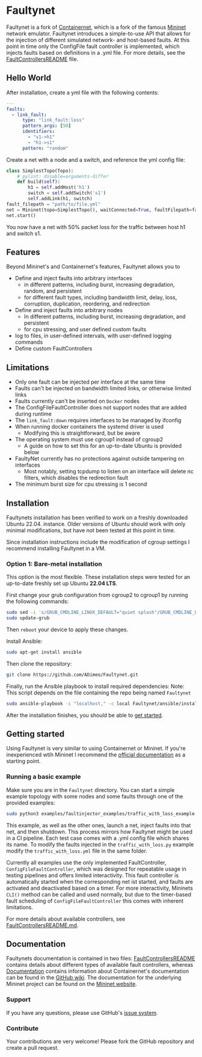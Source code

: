 # Faultynet

Faultynet is a fork of [Containernet](https://github.com/containernet/containernet), which is a fork of the famous [Mininet](http://mininet.org) network emulator.
Faultynet introduces a simple-to-use API that allows for the injection of different simulated network- and host-based
faults.
At this point in time only the ConfigFile fault controller is implemented, which injects faults based on definitions in a .yml file.
For more details, see the [FaultControllersREADME](FaulControllersREADME.md) file.

## Hello World
After installation, create a yml file with the following contents:
```yaml
---
faults:
  - link_fault:
      type: "link_fault:loss"
      pattern_args: [50]
      identifiers:
        - "s1->h1"
        - "h1->s1"
      pattern: "random"
```
Create a net with a node and a switch, and reference the yml config file:
```python
class SimplestTopo(Topo):
    # pylint: disable=arguments-differ
    def build(self):
        h1 = self.addHost('h1')
        switch = self.addSwitch('s1')
        self.addLink(h1, switch)
fault_filepath = "path/to/file.yml"
net = Mininet(topo=SimplestTopo(), waitConnected=True, faultFilepath=fault_filepath)
net.start()
```
You now have a net with 50% packet loss for the traffic between host h1 and switch s1.

## Features
Beyond Mininet's and Containernet's features, Faultynet allows you to
- Define and inject faults into arbitrary interfaces
  - in different patterns, including burst, increasing degradation, random, and persistent
  - for different fault types, including bandwidth limit, delay, loss, corruption, duplication, reordering, and redirection
- Define and inject faults into arbitrary nodes
  - In different patterns, including burst, increasing degradation, and persistent
  - for cpu stressing, and user defined custom faults
- log to files, in user-defined intervals, with user-defined logging commands
- Define custom FaultControllers


## Limitations
- Only one fault can be injected per interface at the same time
- Faults can't be injected on bandwidth limited links, or otherwise limited links
- Faults currently can't be inserted on `Docker` nodes
- The ConfigFileFaultController does not support nodes that are added during runtime
- The `link_fault:down` requires interfaces to be managed by ifconfig
- When running docker containers the systemd driver is used
  - Modifying this is straightforward, but be aware
- The operating system must use cgroup1 instead of cgroup2
  - A guide on how to set this for an up-to-date Ubuntu is provided below
- FaultyNet currently has no protections against outside tampering on interfaces
  - Most notably, setting tcpdump to listen on an interface will delete nc filters, which disables the redirection fault
- The minimum burst size for cpu stressing is 1 second


## Installation

Faultynets installation has been verified to work on a freshly downloaded Ubuntu 22.04. instance. 
Older versions of Ubuntu should work with only minimal modifications, but have not been tested at this point in time.

Since installation instructions include the modification of cgroup settings I recommend installing
Faultynet in a VM.

### Option 1: Bare-metal installation

This option is the most flexible. These installation steps were tested for an up-to-date
freshly set up Ubuntu **22.04 LTS**.


First change your grub configuration from cgroup2 to cgroup1 by running the following commands:
```bash
sudo sed -i 's/GRUB_CMDLINE_LINUX_DEFAULT="quiet splash"/GRUB_CMDLINE_LINUX_DEFAULT="quiet splash systemd.unified_cgroup_hierarchy=0"/g' bakfile.txt
sudo update-grub
```
Then `reboot` your device to apply these changes.

Install Ansible:
```bash
sudo apt-get install ansible
```

Then clone the repository:

```bash
git clone https://github.com/ADimeo/Faultynet.git
```

Finally, run the Ansible playbook to install required dependencies:
Note: This script depends on the file containing the repo being named `Faultynet`

```bash
sudo ansible-playbook -i "localhost," -c local Faultynet/ansible/install.yml
```

After the installation finishes, you should be able to [get started](#get-started).

## Getting started

Using Faultynet is very similar to using Containernet or Mininet. If you're inexperienced wtih Mininet I recommend the
[official documentation](https://github.com/mininet/mininet/wiki/Introduction-to-Mininet) as a starting point. 

### Running a basic example


Make sure you are in the `Faultynet` directory. You can start a simple example topology with some nodes and some faults
through one of the provided examples:

```bash
sudo python3 examples/faultinjector_examples/traffic_with_loss_example.py
```
This example, as well as the other ones, launch a net, inject faults into that net, and then shutdown. This process
mirrors how Faultynet might be used in a CI pipeline.
Each test case comes with a .yml config file which shares its name. To modify the faults injected in the `traffic_with_loss.py` example
modify the `traffic_with_loss.yml` file in the same folder.

Currently all examples use the only implemented FaultController, `ConfigFileFaultController`, which was designed for
repeatable usage in testing pipelines and offers limited interactivity. This fault controller is automatically started
when the corresponding net ist started, and faults are activated and deactivated based on a timer.
For more interactivity, Mininets `CLI()` method can be called and used normally, but due to the timer-based fault scheduling of
`ConfigFileFaultController` this comes with inherent limitations.

For more details about available controllers, see [FaultControllersREADME.md]([FaultControllersREADME.md]).


## Documentation
Faultynets documentation is contained in two files: [FaultControllersREADME](FaulControllersREADME.md) contains details about
different types of available fault controllers, whereas [Documentation](Documentation.md) contains information about
Containernet's documentation can be found in the [GitHub wiki](https://github.com/containernet/containernet/wiki).
The documentation for the underlying Mininet project can be found on the [Mininet website](http://mininet.org/).

### Support

If you have any questions, please use GitHub's [issue system](https://github.com/ADimeo/Faultynet/issues).

### Contribute

Your contributions are very welcome! Please fork the GitHub repository and create a pull request.

